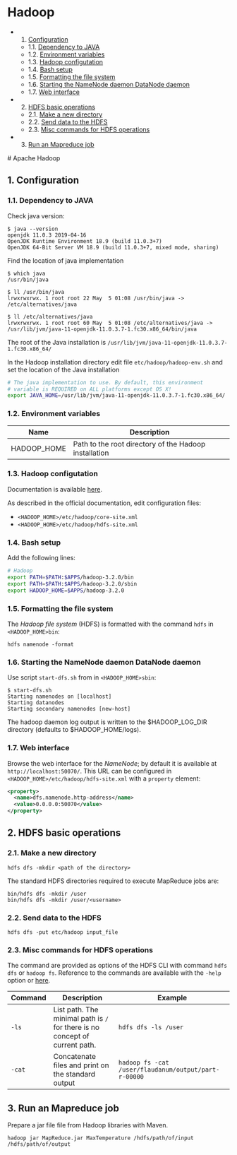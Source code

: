 # Hadoop

<!-- vscode-markdown-toc -->
* 1. [Configuration](#Configuration)
	* 1.1. [Dependency to JAVA](#DependencytoJAVA)
	* 1.2. [Environment variables](#Environmentvariables)
	* 1.3. [Hadoop configutation](#Hadoopconfigutation)
	* 1.4. [Bash setup](#Bashsetup)
	* 1.5. [Formatting the file system](#Formattingthefilesystem)
	* 1.6. [Starting the NameNode daemon DataNode daemon](#StartingtheNameNodedaemonDataNodedaemon)
	* 1.7. [Web interface](#Webinterface)
* 2. [HDFS basic operations](#HDFSbasicoperations)
	* 2.1. [Make a new directory](#Makeanewdirectory)
	* 2.2. [Send data to the HDFS](#SenddatatotheHDFS)
	* 2.3. [Misc commands for HDFS operations](#MisccommandsforHDFSoperations)
* 3. [Run an Mapreduce job](#RunanMapreducejob)

<!-- vscode-markdown-toc-config
	numbering=true
	autoSave=true
	/vscode-markdown-toc-config -->
<!-- /vscode-markdown-toc --># Apache Hadoop



##  1. <a name='Configuration'></a>Configuration

###  1.1. <a name='DependencytoJAVA'></a>Dependency to JAVA

Check java version:
```
$ java --version
openjdk 11.0.3 2019-04-16
OpenJDK Runtime Environment 18.9 (build 11.0.3+7)
OpenJDK 64-Bit Server VM 18.9 (build 11.0.3+7, mixed mode, sharing)
```

Find the location of java implementation

```
$ which java
/usr/bin/java

$ ll /usr/bin/java
lrwxrwxrwx. 1 root root 22 May  5 01:08 /usr/bin/java -> /etc/alternatives/java

$ ll /etc/alternatives/java
lrwxrwxrwx. 1 root root 60 May  5 01:08 /etc/alternatives/java -> /usr/lib/jvm/java-11-openjdk-11.0.3.7-1.fc30.x86_64/bin/java
```

The root of the Java installation is `/usr/lib/jvm/java-11-openjdk-11.0.3.7-1.fc30.x86_64/`

In the Hadoop installation directory edit file `etc/hadoop/hadoop-env.sh` and set the location of the Java installation

```sh
# The java implementation to use. By default, this environment
# variable is REQUIRED on ALL platforms except OS X!
export JAVA_HOME=/usr/lib/jvm/java-11-openjdk-11.0.3.7-1.fc30.x86_64/
```

###  1.2. <a name='Environmentvariables'></a>Environment variables

| Name   | Description |
|--------|-------------|
| HADOOP_HOME | Path to the root directory of the Hadoop installation |


###  1.3. <a name='Hadoopconfigutation'></a>Hadoop configutation

Documentation is available [here](http://hadoop.apache.org/docs/stable/hadoop-project-dist/hadoop-common/SingleCluster.html).

As described in the official documentation, edit configuration files:

- `<HADOOP_HOME>/etc/hadoop/core-site.xml`
- `<HADOOP_HOME>/etc/hadoop/hdfs-site.xml`

###  1.4. <a name='Bashsetup'></a>Bash setup

Add the following lines:

```bash
# Hadoop
export PATH=$PATH:$APPS/hadoop-3.2.0/bin
export PATH=$PATH:$APPS/hadoop-3.2.0/sbin
export HADOOP_HOME=$APPS/hadoop-3.2.0
```

###  1.5. <a name='Formattingthefilesystem'></a>Formatting the file system

The *Hadoop file system* (HDFS) is formatted with the command `hdfs` in `<HADOOP_HOME>bin`:

```
hdfs namenode -format
```

###  1.6. <a name='StartingtheNameNodedaemonDataNodedaemon'></a>Starting the NameNode daemon DataNode daemon

Use script `start-dfs.sh` from in `<HADOOP_HOME>sbin`:

```
$ start-dfs.sh
Starting namenodes on [localhost]
Starting datanodes
Starting secondary namenodes [new-host]
```

The hadoop daemon log output is written to the $HADOOP_LOG_DIR directory (defaults to $HADOOP_HOME/logs).

###  1.7. <a name='Webinterface'></a>Web interface

Browse the web interface for the *NameNode*; by default it is available at `http://localhost:50070/`. This URL can be configured in `<HADOOP_HOME>/etc/hadoop/hdfs-site.xml` with a `property` element:

```XML
<property>
  <name>dfs.namenode.http-address</name>
  <value>0.0.0.0:50070</value>
</property>
```

##  2. <a name='HDFSbasicoperations'></a>HDFS basic operations

###  2.1. <a name='Makeanewdirectory'></a>Make a new directory

```
hdfs dfs -mkdir <path of the directory>
```

The standard HDFS directories required to execute MapReduce jobs are:

```
bin/hdfs dfs -mkdir /user
bin/hdfs dfs -mkdir /user/<username>
```

###  2.2. <a name='SenddatatotheHDFS'></a>Send data to the HDFS

```
hdfs dfs -put etc/hadoop input_file
```

###  2.3. <a name='MisccommandsforHDFSoperations'></a>Misc commands for HDFS operations

The command are provided as options of the HDFS CLI with command `hdfs dfs` or `hadoop fs`. Reference to the commands are available with the `-help` option or [here](https://www.tutorialspoint.com/hadoop/hadoop_command_reference.htm).

| Command   | Description | Example  |
|-----------|-------------|----------|
| `-ls`     | List path. The minimal path is `/` for there is no concept of current path.  | `hdfs dfs -ls /user` |
| `-cat`    | Concatenate files and print on the standard output | `hadoop fs -cat /user/flaudanum/output/part-r-00000` |

##  3. <a name='RunanMapreducejob'></a>Run an Mapreduce job

Prepare a jar file file from Hadoop libraries with Maven.

```
hadoop jar MapReduce.jar MaxTemperature /hdfs/path/of/input /hdfs/path/of/output
```
